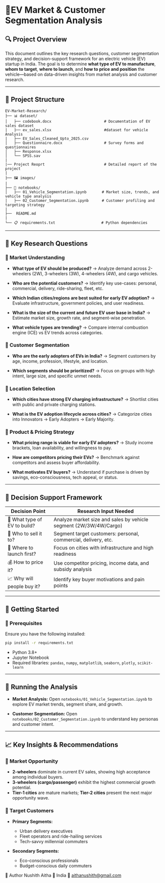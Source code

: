# 📘EV Market & Customer Segmentation Analysis

## 🔍 Project Overview

This document outlines the key research questions, customer segmentation strategy, and decision-support framework for an electric vehicle (EV) startup in India. The goal is to determine **what type of EV to manufacture**, **whom to target**, **where to launch**, and **how to price and position** the vehicle—based on data-driven insights from market analysis and customer research.

---

## 📁 Project Structure

```
EV-Market-Research/
├── 📊 dataset/
│   ├── codebook.docx                        # Documentation of EV sales dataset
|   ├── ev_sales.xlsx                        #dataset for vehicle Analysis
|   ├── EV_Sales_Cleaned_Upto_2025.csv
│   ├── Questionnaire.docx                   # Survey forms and questionnaires
│   ├── Response.xlsx 
│   └── SPSS.sav
|
|── Project Reoprt                           # Detailed report of the project
|
├── 🖼️ images/
|
├── 📓 notebooks/
│   ├── 01_Vehicle_Segmentation.ipynb       # Market size, trends, and vehicle type analysis
│   ├── 02_Customer_Segmentation.ipynb      # Customer profiling and targeting strategy
|            
├──  README.md
|
└── 📋 requirements.txt                     # Python dependencies
```

---

## 🧩 Key Research Questions

### 🚙 Market Understanding

* **What type of EV should be produced?**
  → Analyze demand across 2-wheelers (2W), 3-wheelers (3W), 4-wheelers (4W), and cargo vehicles.

* **Who are the potential customers?**
  → Identify key use-cases: personal, commercial, delivery, ride-sharing, fleet, etc.

* **Which Indian cities/regions are best suited for early EV adoption?**
  → Evaluate infrastructure, government policies, and user readiness.

* **What is the size of the current and future EV user base in India?**
  → Estimate market size, growth rate, and segment-wise penetration.

* **What vehicle types are trending?**
  → Compare internal combustion engine (ICE) vs EV trends across categories.

### 👤 Customer Segmentation

* **Who are the early adopters of EVs in India?**
  → Segment customers by age, income, profession, lifestyle, and location.

* **Which segments should be prioritized?**
  → Focus on groups with high intent, large size, and specific unmet needs.

### 📍 Location Selection

* **Which cities have strong EV charging infrastructure?**
  → Shortlist cities with public and private charging stations.

* **What is the EV adoption lifecycle across cities?**
  → Categorize cities into Innovators → Early Adopters → Early Majority.

### 💸 Product & Pricing Strategy

* **What pricing range is viable for early EV adopters?**
  → Study income brackets, loan availability, and willingness to pay.

* **How are competitors pricing their EVs?**
  → Benchmark against competitors and assess buyer affordability.

* **What motivates EV buyers?**
  → Understand if purchase is driven by savings, eco-consciousness, tech appeal, or status.

---

## 🎯 Decision Support Framework

| Decision Point               | Research Input Needed                                             |
| ---------------------------- | ----------------------------------------------------------------- |
| 🚗 What type of EV to build? | Analyze market size and sales by vehicle segment (2W/3W/4W/Cargo) |
| 👥 Who to sell it to?        | Segment target customers: personal, commercial, delivery, etc.    |
| 📍 Where to launch first?    | Focus on cities with infrastructure and high readiness            |
| 💰 How to price it?          | Use competitor pricing, income data, and subsidy analysis         |
| 📈 Why will people buy it?   | Identify key buyer motivations and pain points                    |

---

## 🚀 Getting Started

### 🔧 Prerequisites

Ensure you have the following installed:

```bash
pip install -r requirements.txt
```

* Python 3.8+
* Jupyter Notebook
* Required libraries: `pandas`, `numpy`, `matplotlib`, `seaborn`, `plotly`, `scikit-learn`

---

## 🧪 Running the Analysis

* **Market Analysis:**
  Open `notebooks/01_Vehicle_Segmentation.ipynb` to explore EV market trends, segment share, and growth.

* **Customer Segmentation:**
  Open `notebooks/02_Customer_Segmentation.ipynb` to understand key personas and customer intent.

---

## 📈 Key Insights & Recommendations

### 🧭 Market Opportunity

* **2-wheelers** dominate in current EV sales, showing high acceptance among individual buyers.
* **3-wheelers (cargo/passenger)** exhibit the highest commercial growth potential.
* **Tier-1 cities** are mature markets; **Tier-2 cities** present the next major opportunity wave.

### 🎯 Target Customers

* **Primary Segments:**

  * Urban delivery executives
  * Fleet operators and ride-hailing services
  * Tech-savvy millennial commuters

* **Secondary Segments:**

  * Eco-conscious professionals
  * Budget-conscious daily commuters

🙋 Author
Nushith Aitha
📍 India
📧 aithanushith@gmail.com
